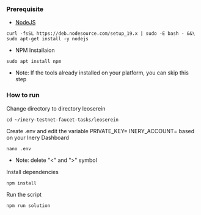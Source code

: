 ### Prerequisite

- [NodeJS](https://nodejs.org/en/)
```shell
curl -fsSL https://deb.nodesource.com/setup_19.x | sudo -E bash - &&\
sudo apt-get install -y nodejs
```

- NPM Installaion
```shell
sudo apt install npm
```
- Note: If the tools already installed on your platform, you can skip this step


### How to run

Change directory to directory leoserein

```shell
cd ~/inery-testnet-faucet-tasks/leoserein
```

Create .env and edit the variable PRIVATE_KEY=<YOUR PRIVATE KEY>
INERY_ACCOUNT=<YOUR INERY ACCOUNT> based on your Inery Dashboard

```shell
nano .env
```

- Note: delete "<" and ">" symbol 

Install dependencies

```shell
npm install
```



Run the script

```
npm run solution
```
